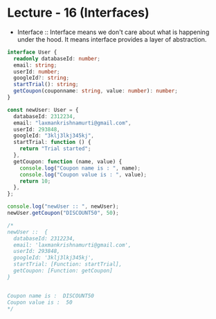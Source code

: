 # Lecture - 16 (Interfaces)

- Interface :: Interface means we don't care about what is happening under the hood. It means interface provides a layer of abstraction.

```TypeScript
interface User {
  readonly databaseId: number;
  email: string;
  userId: number;
  googleId?: string;
  startTrial(): string;
  getCoupon(couponname: string, value: number): number;
}

const newUser: User = {
  databaseId: 2312234,
  email: "laxmankrishnamurti@gmail.com",
  userId: 293848,
  googleId: "3klj3lkj345kj",
  startTrial: function () {
    return "Trial started";
  },
  getCoupon: function (name, value) {
    console.log("Coupon name is : ", name);
    console.log("Coupon value is : ", value);
    return 10;
  },
};

console.log("newUser :: ", newUser);
newUser.getCoupon("DISCOUNT50", 50);

/*
newUser ::  {
  databaseId: 2312234,
  email: 'laxmankrishnamurti@gmail.com',
  userId: 293848,
  googleId: '3klj3lkj345kj',
  startTrial: [Function: startTrial],
  getCoupon: [Function: getCoupon]
}


Coupon name is :  DISCOUNT50
Coupon value is :  50
*/

```
